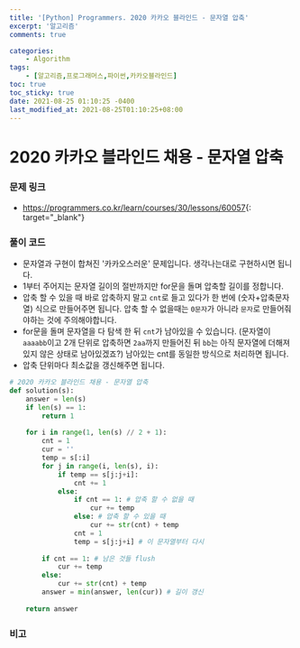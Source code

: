 ```yaml
---
title: '[Python] Programmers. 2020 카카오 블라인드 - 문자열 압축'
excerpt: '알고리즘'
comments: true

categories:
    - Algorithm
tags:
    - [알고리즘,프로그래머스,파이썬,카카오블라인드]
toc: true
toc_sticky: true
date: 2021-08-25 01:10:25 -0400
last_modified_at: 2021-08-25T01:10:25+08:00
---
```


# 2020 카카오 블라인드 채용 - 문자열 압축

### 문제 링크
- <https://programmers.co.kr/learn/courses/30/lessons/60057>{: target="\_blank"}

### 풀이 코드
- 문자열과 구현이 합쳐진 '카카오스러운' 문제입니다. 생각나는대로 구현하시면 됩니다.
- 1부터 주어지는 문자열 길이의 절반까지만 for문을 돌며 압축할 길이를 정합니다.
- 압축 할 수 있을 때 바로 압축하지 말고 `cnt`로 들고 있다가 한 번에 (숫자+압축문자열) 식으로 만들어주면 됩니다. 압축 할 수 없을때는 `0문자`가 아니라 `문자`로 만들어줘야하는 것에 주의해야합니다.
- for문을 돌며 문자열을 다 탐색 한 뒤 `cnt`가 남아있을 수 있습니다. (문자열이 `aaaabb`이고 2개 단위로 압축하면 `2aa`까지 만들어진 뒤 `bb`는 아직 문자열에 더해져있지 않은 상태로 남아있겠죠?) 남아있는 cnt를 동일한 방식으로 처리하면 됩니다.
- 압축 단위마다 최소값을 갱신해주면 됩니다.

```python
# 2020 카카오 블라인드 채용 - 문자열 압축
def solution(s):
    answer = len(s)
    if len(s) == 1:
        return 1
        
    for i in range(1, len(s) // 2 + 1):
        cnt = 1
        cur = ''
        temp = s[:i]
        for j in range(i, len(s), i):
            if temp == s[j:j+i]:
                cnt += 1
            else:
                if cnt == 1: # 압축 할 수 없을 때
                    cur += temp
                else: # 압축 할 수 있을 때
                    cur += str(cnt) + temp
                cnt = 1
                temp = s[j:j+i] # 이 문자열부터 다시
                
        if cnt == 1: # 남은 것들 flush
            cur += temp
        else:
            cur += str(cnt) + temp
        answer = min(answer, len(cur)) # 길이 갱신
                    
    return answer
```

### 비고